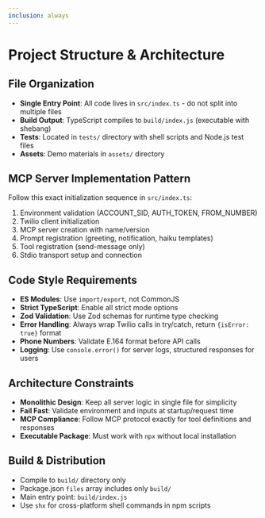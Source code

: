 ```yaml
---
inclusion: always
---
```


# Project Structure & Architecture

## File Organization
- **Single Entry Point**: All code lives in `src/index.ts` - do not split into multiple files
- **Build Output**: TypeScript compiles to `build/index.js` (executable with shebang)
- **Tests**: Located in `tests/` directory with shell scripts and Node.js test files
- **Assets**: Demo materials in `assets/` directory

## MCP Server Implementation Pattern
Follow this exact initialization sequence in `src/index.ts`:
1. Environment validation (ACCOUNT_SID, AUTH_TOKEN, FROM_NUMBER)
2. Twilio client initialization
3. MCP server creation with name/version
4. Prompt registration (greeting, notification, haiku templates)
5. Tool registration (send-message only)
6. Stdio transport setup and connection

## Code Style Requirements
- **ES Modules**: Use `import/export`, not CommonJS
- **Strict TypeScript**: Enable all strict mode options
- **Zod Validation**: Use Zod schemas for runtime type checking
- **Error Handling**: Always wrap Twilio calls in try/catch, return `{isError: true}` format
- **Phone Numbers**: Validate E.164 format before API calls
- **Logging**: Use `console.error()` for server logs, structured responses for users

## Architecture Constraints
- **Monolithic Design**: Keep all server logic in single file for simplicity
- **Fail Fast**: Validate environment and inputs at startup/request time
- **MCP Compliance**: Follow MCP protocol exactly for tool definitions and responses
- **Executable Package**: Must work with `npx` without local installation

## Build & Distribution
- Compile to `build/` directory only
- Package.json `files` array includes only `build/`
- Main entry point: `build/index.js`
- Use `shx` for cross-platform shell commands in npm scripts